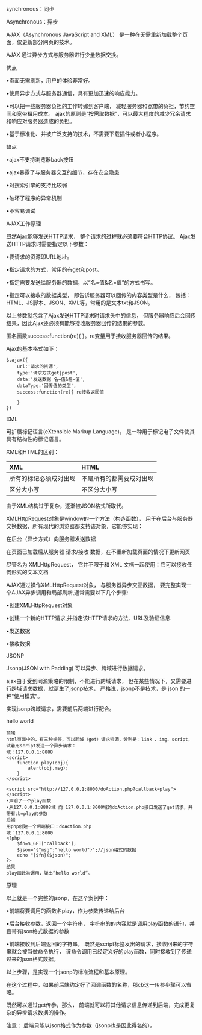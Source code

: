 synchronous：同步

Asynchronous：异步

AJAX（Asynchronous JavaScript and XML） 是一种在无需重新加载整个页面，仅更新部分网页的技术。

AJAX 通过异步方式与服务器进行少量数据交换。


优点

•页面无需刷新，用户的体验非常好。

•使用异步方式与服务器通信，具有更加迅速的响应能力。

•可以把一些服务器负担的工作转嫁到客户端，
减轻服务器和宽带的负担，节约空间和宽带租用成本。
ajax的原则是“按需取数据”，可以最大程度的减少冗余请求和响应对服务器造成的负担。

•基于标准化、并被广泛支持的技术，不需要下载插件或者小程序。

缺点

•ajax不支持浏览器back按钮

•ajax暴露了与服务器交互的细节，存在安全隐患

•对搜索引擎的支持比较弱

•破坏了程序的异常机制

•不容易调试 

AJAX工作原理

既然Ajax能够发送HTTP请求，
整个请求的过程就必须要符合HTTP协议。
Ajax发送HTTP请求时需要指定以下参数：

•要请求的资源即URL地址。

•指定请求的方式，常用的有get和post。

•指定需要发送给服务器的数据，以“名=值&名=值”的方式书写。

•指定可以接收的数据类型，
即告诉服务器可以回传的内容类型是什么，
包括：HTML、JS脚本、JSON、XML等，常用的是文本txt和JSON。

以上参数就包含了Ajax发送HTTP请求时请求头中的信息，
但服务器响应后会回传结果，因此Ajax还必须有能够接收服务器回传的结果的参数。

匿名函数success:function(re){ }。re变量用于接收服务器回传的结果。

Ajax的基本格式如下：
```
$.ajax({
	url:'请求的资源',
	type:'请求方式get|post',
	data:'发送数据 名=值&名=值',
	dataType:'回传值的类型',
	success:function(re){ re接收返回值

	}
})
```

XML

可扩展标记语言(eXtensible Markup Language)，
是一种用于标记电子文件使其具有结构性的标记语言。

XML和HTML的区别：

|XML					|HTML						|
|:---|:---|
|所有的标记必须成对出现	|不是所有的都需要成对出现	|
|区分大小写				|不区分大小写				|

由于XML结构过于复杂，逐渐被JSON格式所取代。

XMLHttpRequest对象是window的一个方法（构造函数），
用于在后台与服务器交换数据，所有现代的浏览器都支持该对象，它能够实现：

在后台（异步方式）向服务器发送数据

在页面已加载后从服务器 请求/接收 数据，在不重新加载页面的情况下更新网页

尽管名为 XMLHttpRequest，
它并不限于和 XML 文档一起使用：它可以接收任何形式的文本文档

AJAX通过操作XMLHttpRequest对象，
与服务器异步交互数据，
要完整实现一个AJAX异步调用和局部刷新,通常需要以下几个步骤:

•创建XMLHttpRequest对象

•创建一个新的HTTP请求,并指定该HTTP请求的方法、URL及验证信息.

•发送数据

•接收数据

JSONP

Jsonp(JSON with Padding) 可以异步、跨域进行数据请求。

ajax由于受到同源策略的限制，不能进行跨域请求，
但在某些情况下，又需要进行跨域请求数据，就诞生了jsonp技术，
严格说，jsonp不是技术，是 json 的一种"使用模式"。

实现jsonp跨域请求，需要前后两端进行配合。

hello world

```
前端
html页面中的，有三种标签，可以跨域（get）请求资源，分别是：link 、img、script，试着用script发送一个异步请求：
域：127.0.0.1:8888
<script>
    function play(obj){
        alert(obj.msg);
    }
</script>

<script src="http://127.0.0.1:8000/doAction.php?callback=play"></script>
•声明了一个play函数
•从127.0.0.1:8888域 向 127.0.0.1:8000域的doAction.php接口发送了get请求，并带有cb=play的参数
后端
用php创建一个后端接口：doAction.php
域：127.0.0.1:8000
<?php
 	$fn=$_GET["callback"];
	$json='{"msg":"hello world"}';//json格式的数据
	echo "{$fn}($json)";
?>
结果
play函数被调用，弹出”hello world“。
```

原理

以上就是一个完整的jsonp，在这个案例中：

•前端将要调用的函数名play，作为参数传递给后台

•后台接收参数，返回一个字符串，
字符串的的内容就是调用play函数的语句，并且带有json格式数据的参数

•前端接收到后端返回的字符串，
既然是script标签发出的请求，接收回来的字符串就会被当做命令执行，
该命令调用已经定义好的play函数，同时接收到了传递过来的json格式数据。

以上步骤，是实现一个jsonp的标准流程和基本原理。

在这个过程中，如果前后端约定好了回调函数的名称，那cb这一传参步骤可以省略。

既然可以通过get传参，那么，
前端就可以将其他请求信息传递到后端，完成更复杂的异步请求数据的操作。

注意：
后端只能以json格式作为参数（jsonp也是因此得名的）。




